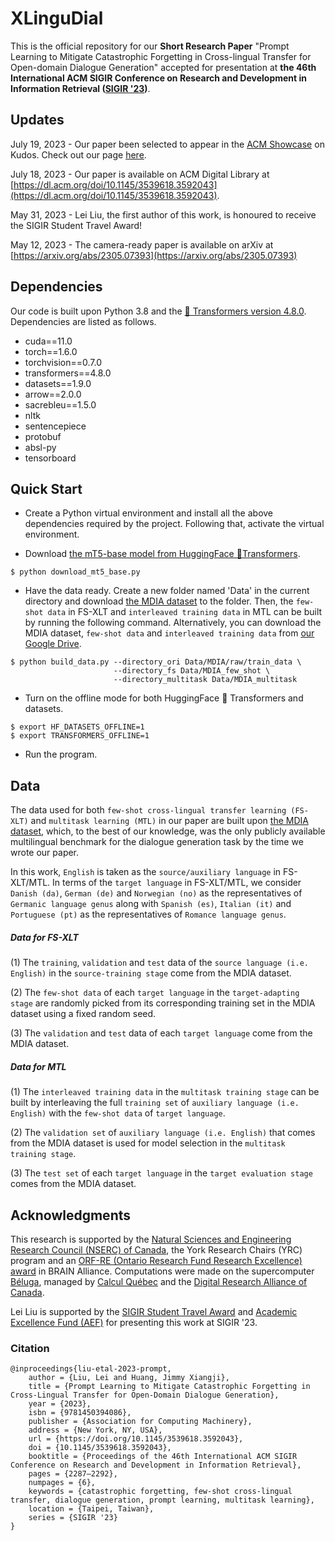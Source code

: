# XLinguDial
This is the official repository for our **Short Research Paper** "Prompt Learning to Mitigate Catastrophic Forgetting in Cross-lingual Transfer for Open-domain Dialogue Generation" accepted for presentation at **the 46th International ACM SIGIR Conference on Research and Development in Information Retrieval ([SIGIR '23](https://sigir.org/sigir2023/))**.

## Updates

July 19, 2023 - Our paper been selected to appear in the [ACM Showcase](https://www.growkudos.com/showcase/publishers/acm?utm_medium=email&utm_source=transactional&utm_campaign=acm-n2-1) on Kudos. Check out our page [here](https://www.growkudos.com/publications/10.1145%25252F3539618.3592043/reader).

July 18, 2023 - Our paper is available on ACM Digital Library at [https://dl.acm.org/doi/10.1145/3539618.3592043](https://dl.acm.org/doi/10.1145/3539618.3592043).

May 31, 2023 - Lei Liu, the first author of this work, is honoured to receive the SIGIR Student Travel Award!

May 12, 2023 - The camera-ready paper is available on arXiv at [https://arxiv.org/abs/2305.07393](https://arxiv.org/abs/2305.07393)

## Dependencies
Our code is built upon Python 3.8 and the [🤗 Transformers version 4.8.0](https://github.com/huggingface/transformers/tree/v4.8.0). Dependencies are listed as follows.
- cuda==11.0
- torch==1.6.0
- torchvision==0.7.0
- transformers==4.8.0
- datasets==1.9.0
- arrow==2.0.0
- sacrebleu==1.5.0
- nltk
- sentencepiece
- protobuf
- absl-py
- tensorboard


## Quick Start
- Create a Python virtual environment and install all the above dependencies required by the project. Following that, activate the virtual environment.

- Download [the mT5-base model from HuggingFace 🤗Transformers](https://huggingface.co/google/mt5-base).
```
$ python download_mt5_base.py
```

- Have the data ready. Create a new folder named 'Data' in the current directory and download [the MDIA dataset](https://github.com/DoctorDream/mDIA/blob/master/datasets) to the folder. Then, the `few-shot data` in FS-XLT and `interleaved training data` in MTL can be built by running the following command. Alternatively, you can download the MDIA dataset, `few-shot data` and `interleaved training data` from [our Google Drive](https://drive.google.com/file/d/1Mv_f5EpKOU3RO-vnC3E9vlZXNqXh5b95/view?usp=sharing).
```
$ python build_data.py --directory_ori Data/MDIA/raw/train_data \
                       --directory_fs Data/MDIA_few_shot \
                       --directory_multitask Data/MDIA_multitask
```

- Turn on the offline mode for both HuggingFace 🤗 Transformers and datasets.
```
$ export HF_DATASETS_OFFLINE=1
$ export TRANSFORMERS_OFFLINE=1
```

- Run the program.

## Data

The data used for both `few-shot cross-lingual transfer learning (FS-XLT)` and `multitask learning (MTL)` in our paper are built upon [the MDIA dataset](https://github.com/DoctorDream/mDIA/blob/master/datasets), which, to the best of our knowledge, was the only publicly available multilingual benchmark for the dialogue generation task by the time we wrote our paper.

In this work, `English` is taken as the `source/auxiliary language` in FS-XLT/MTL. In terms of the `target language` in FS-XLT/MTL, we consider `Danish (da)`, `German (de)` and `Norwegian (no)` as the representatives of `Germanic language genus` along with `Spanish (es)`, `Italian (it)` and `Portuguese (pt)` as the representatives of `Romance language genus`.

##### Data for FS-XLT
(1) The `training`, `validation` and `test` data of the `source language (i.e. English)` in the `source-training stage` come from the MDIA dataset.

(2) The `few-shot data` of each `target language` in the `target-adapting stage` are randomly picked from its corresponding training set in the MDIA dataset using a fixed random seed.

(3) The `validation` and `test` data of each `target language` come from the MDIA dataset.

##### Data for MTL
(1) The `interleaved training data` in the `multitask training stage` can be built by interleaving the full `training set` of `auxiliary language (i.e. English)` with the `few-shot data` of `target language`.

(2) The `validation set` of `auxiliary language (i.e. English)` that comes from the MDIA dataset is used for model selection in the `multitask training stage`.

(3) The `test set` of each `target language` in the `target evaluation stage` comes from the MDIA dataset.


## Acknowledgments
This research is supported by the [Natural Sciences and Engineering Research Council (NSERC) of Canada](https://www.nserc-crsng.gc.ca/index_eng.asp), the York Research Chairs (YRC) program and an [ORF-RE (Ontario Research Fund Research Excellence) award](https://www.ontario.ca/page/ontario-research-fund-research-excellence) in BRAIN Alliance. Computations were made on the supercomputer [Béluga](https://www.calculquebec.ca/en/communiques/beluga-a-supercomputer-for-science-2/), managed by [Calcul Québec](https://www.calculquebec.ca/en/) and the [Digital Research Alliance of Canada](https://alliancecan.ca/en).

Lei Liu is supported by the [SIGIR Student Travel Award](https://sigir.org/general-information/travel-grants/) and [Academic Excellence Fund (AEF)](https://www.yorku.ca/gradstudies/students/current-students/awards-and-scholarships/other-funding-sources/academic-excellence-fund/) for presenting this work at SIGIR '23.

### Citation
```
@inproceedings{liu-etal-2023-prompt,
    author = {Liu, Lei and Huang, Jimmy Xiangji},
    title = {Prompt Learning to Mitigate Catastrophic Forgetting in Cross-Lingual Transfer for Open-Domain Dialogue Generation},
    year = {2023},
    isbn = {9781450394086},
    publisher = {Association for Computing Machinery},
    address = {New York, NY, USA},
    url = {https://doi.org/10.1145/3539618.3592043},
    doi = {10.1145/3539618.3592043},
    booktitle = {Proceedings of the 46th International ACM SIGIR Conference on Research and Development in Information Retrieval},
    pages = {2287–2292},
    numpages = {6},
    keywords = {catastrophic forgetting, few-shot cross-lingual transfer, dialogue generation, prompt learning, multitask learning},
    location = {Taipei, Taiwan},
    series = {SIGIR '23}
}
```

